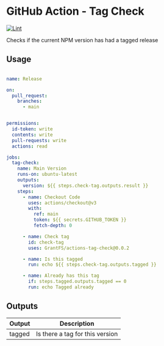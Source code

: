 # GitHub Action - Tag Check

[![Lint](https://github.com/GrantFS/actions-tag-check/actions/workflows/lint.yaml/badge.svg)](https://github.com/GrantFS/actions-tag-check/actions/workflows/lint.yaml)

Checks if the current NPM version has had a tagged release

## Usage

```yaml

name: Release

on:
  pull_request:
    branches:
      - main


permissions:
  id-token: write
  contents: write
  pull-requests: write
  actions: read

jobs:
  tag-check:
    name: Main Version
    runs-on: ubuntu-latest
    outputs:
      version: ${{ steps.check-tag.outputs.result }}
    steps:
      - name: Checkout Code
        uses: actions/checkout@v3
        with:
          ref: main
          token: ${{ secrets.GITHUB_TOKEN }}
          fetch-depth: 0

      - name: Check tag
        id: check-tag
        uses: GrantFS/actions-tag-check@0.0.2

      - name: Is this tagged
        run: echo ${{ steps.check-tag.outputs.tagged }}

      - name: Already has this tag
        if: steps.tagged.outputs.tagged == 0
        run: echo Tagged already

```

## Outputs

| Output           | Description                  |
|------------------------------|-----------------------------------------------|
| tagged           | Is there a tag for this version  |
